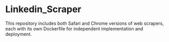 # Linkedin_Scraper
This repository includes both Safari and Chrome versions of web scrapers, each with its own Dockerfile for independent implementation and deployment.
